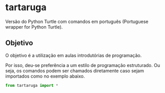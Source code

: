 # tartaruga

Versão do Python Turtle com comandos em português (Portuguese wrapper for Python Turtle).

## Objetivo

O objetivo é a utilização em aulas introdutórias de programação.

Por isso, deu-se preferência a um estilo de programação estruturado. Ou seja, os comandos podem ser chamados diretamente caso sejam importados como no exemplo abaixo.

```python
from tartaruga import *

```
